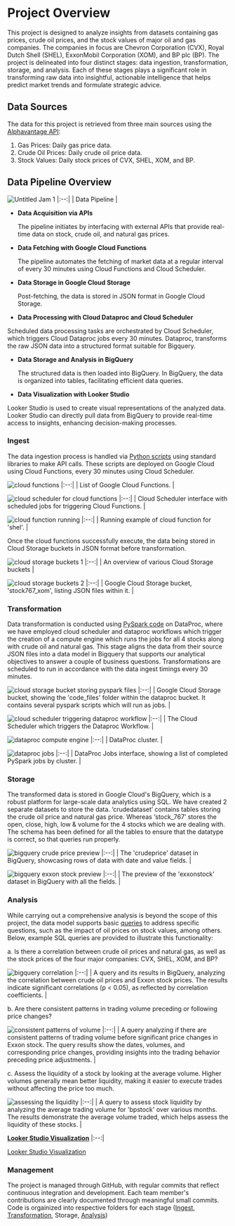 # Project Overview

This project is designed to analyze insights from datasets containing gas prices, crude oil prices, and the stock values of major oil and gas companies. The companies in focus are Chevron Corporation (CVX), Royal Dutch Shell (SHEL), ExxonMobil Corporation (XOM), and BP plc (BP). The project is delineated into four distinct stages: data ingestion, transformation, storage, and analysis. Each of these stages plays a significant role in transforming raw data into insightful, actionable intelligence that helps predict market trends and formulate strategic advice.

## Data Sources

The data for this project is retrieved from three main sources using the [Alphavantage API](https://www.alphavantage.co/):
1.	Gas Prices: Daily gas price data.
2.	Crude Oil Prices: Daily crude oil price data.
3.	Stock Values: Daily stock prices of CVX, SHEL, XOM, and BP.

## Data Pipeline Overview

![Untitled Jam 1](https://github.com/animeshnandan/inst767/assets/83339335/87f8bab2-6697-43ad-b748-e4f581f3cdd2)
|:--:|
| Data Pipeline |

- **Data Acquisition via APIs**

  The pipeline initiates by interfacing with external APIs that provide real-time data on stock, crude oil, and natural gas prices.

- **Data Fetching with Google Cloud Functions**

  The pipeline automates the fetching of market data at a regular interval of every 30 minutes using Cloud Functions and Cloud Scheduler.

- **Data Storage in Google Cloud Storage**

  Post-fetching, the data is stored in JSON format in Google Cloud Storage.

- **Data Processing with Cloud Dataproc and Cloud Scheduler**

Scheduled data processing tasks are orchestrated by Cloud Scheduler, which triggers Cloud Dataproc jobs every 30 minutes. Dataproc, transforms the raw JSON data into a structured format suitable for Bigquery.

- **Data Storage and Analysis in BigQuery**

  The structured data is then loaded into BigQuery. In BigQuery, the data is organized into tables, facilitating efficient data queries.

- **Data Visualization with Looker Studio**

Looker Studio is used to create visual representations of the analyzed data. Looker Studio can directly pull data from BigQuery to provide real-time access to insights, enhancing decision-making processes.

### Ingest

The data ingestion process is handled via [Python scripts](https://github.com/animeshnandan/inst767/tree/main/cloudfunctions) using standard libraries to make API calls. These scripts are deployed on Google Cloud using Cloud Functions, every 30 minutes using Cloud Scheduler.

![cloud functions](https://github.com/animeshnandan/inst767/assets/83339335/3ae21dec-d1fb-4cb1-be36-0a04d30d5c63)
|:--:|
| List of Google Cloud Functions. |

![cloud scheduler for cloud functions](https://github.com/animeshnandan/inst767/assets/83339335/c7c080cc-bbdb-407a-af48-6ee9d503b216)
|:--:|
| Cloud Scheduler interface with scheduled jobs for triggering Cloud Functions. |

![cloud function running](https://github.com/animeshnandan/inst767/assets/83339335/37ca2d4c-84f5-491a-9efb-8a6ab8fbfc77)
|:--:|
| Running example of cloud function for 'shel'. |

Once the cloud functions successfully execute, the data being stored in Cloud Storage buckets in JSON format before transformation.

![cloud storage buckets 1](https://github.com/animeshnandan/inst767/assets/83339335/a57ef3e2-daf7-4d61-b61a-7a8e8104bbb2)
|:--:|
| An overview of various Cloud Storage buckets |

![cloud storage buckets 2](https://github.com/animeshnandan/inst767/assets/83339335/da61c989-3070-4fb1-9fe4-4500058d2935)
|:--:|
| Google Cloud Storage bucket, 'stock767_xom', listing JSON files within it. |

### Transformation

Data transformation is conducted using [PySpark code](https://github.com/animeshnandan/inst767/tree/main/dataprocjobs) on DataProc, where we have employed cloud scheduler and dataproc workflows which trigger the creation of a compute engine which runs the jobs for all 4 stocks along with crude oil and natural gas. This stage aligns the data from their source JSON files into a data model in Bigquery that supports our analytical objectives to answer a couple of business questions. Transformations are scheduled to run in accordance with the data ingest timings every 30 minutes.

![cloud storage bucket storing pyspark files](https://github.com/animeshnandan/inst767/assets/83339335/bef4c8d8-91c6-47e3-a41e-54df46f3f3f6)
|:--:|
| Google Cloud Storage bucket, showing the 'code_files' folder within the dataproc bucket. It contains several pyspark scripts which will run as jobs. |

![cloud scheduler triggering dataproc workflow](https://github.com/animeshnandan/inst767/assets/83339335/ea19305f-c068-4b4d-af47-0c163990a962)
|:--:|
| The Cloud Scheduler which triggers the Dataproc Workflow. |

![dataproc compute engine](https://github.com/animeshnandan/inst767/assets/83339335/6487efa8-b83b-4d5c-8763-e67c75681aed)
|:--:|
| DataProc cluster. |

![dataproc jobs](https://github.com/animeshnandan/inst767/assets/83339335/9f0ae15a-ab03-49e3-9058-c26c6fd38e94)
|:--:|
| DataProc Jobs interface, showing a list of completed PySpark jobs by cluster. |

### Storage

The transformed data is stored in Google Cloud's BigQuery, which is a robust platform for large-scale data analytics using SQL. We have created 2 separate datasets to store the data. ‘crudedataset’ contains tables storing the crude oil price and natural gas price. Whereas ‘stock_767’ stores the open, close, high, low & volume for the 4 stocks which we are dealing with. The schema has been defined for all the tables to ensure that the datatype is correct, so that queries run properly.

![bigquery crude price preview](https://github.com/animeshnandan/inst767/assets/83339335/afbe469f-90cb-4c84-93f1-ffbf90ac0cbd)
|:--:|
| The 'crudeprice' dataset in BigQuery, showcasing rows of data with date and value fields. |

![bigquery exxon stock preview](https://github.com/animeshnandan/inst767/assets/83339335/2667767d-9fdd-4469-b79d-448691a8532f)
|:--:|
| The preview of the 'exxonstock' dataset in BigQuery with all the fields. |

### Analysis

While carrying out a comprehensive analysis is beyond the scope of this project, the data model supports basic [queries](https://github.com/animeshnandan/inst767/tree/main/bigqueries) to address specific questions, such as the impact of oil prices on stock values, among others. Below, example SQL queries are provided to illustrate this functionality:

a.	Is there a correlation between crude oil prices and natural gas, as well as the stock prices of the four major companies: CVX, SHEL, XOM, and BP?

![bigquery correlation](https://github.com/animeshnandan/inst767/assets/83339335/d7912f04-0f29-49fc-baec-f406d048951b)
|:--:|
| A query and its results in BigQuery, analyzing the correlation between crude oil prices and Exxon stock prices. The results indicate significant correlations (p < 0.05), as reflected by correlation coefficients. |

b.	Are there consistent patterns in trading volume preceding or following price changes?

![consistent patterns of volume](https://github.com/animeshnandan/inst767/assets/83339335/302a7cd4-bceb-4366-8b42-7b9f3e64b42a)
|:--:|
| A query analyzing if there are consistent patterns of trading volume before significant price changes in Exxon stock. The query results show the dates, volumes, and corresponding price changes, providing insights into the trading behavior preceding price adjustments. |

c.	Assess the liquidity of a stock by looking at the average volume. Higher volumes generally mean better liquidity, making it easier to execute trades without affecting the price too much.

![assessing the liquidity](https://github.com/animeshnandan/inst767/assets/83339335/9e1b19a8-52f6-41fb-b05c-f749237fb82f)
|:--:|
| A query to assess stock liquidity by analyzing the average trading volume for 'bpstock' over various months. The results demonstrate the average volume traded, which helps assess the liquidity of these stocks. |

**[Looker Studio Visualization](https://lookerstudio.google.com/reporting/80dbad03-eff7-45f0-8eff-f19dea39fabd)**
|:--:|

<a href="https://lookerstudio.google.com/reporting/80dbad03-eff7-45f0-8eff-f19dea39fabd" target="_blank">Looker Studio Visualization</a>

### Management

The project is managed through GitHub, with regular commits that reflect continuous integration and development. Each team member's contributions are clearly documented through meaningful small commits. Code is orgainized into respective folders for each stage ([Ingest](https://github.com/animeshnandan/inst767/tree/main/cloudfunctions), [Transformation](https://github.com/animeshnandan/inst767/tree/main/dataprocjobs), Storage, [Analysis](https://github.com/animeshnandan/inst767/tree/main/bigqueries))
